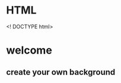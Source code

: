# HTML
<! DOCTYPE html>
<html>
<title> background generator </title>
<head>
<link rel="stylesheet" href="style_bg.css">
</head>
<body>
<h1> welcome</h1>
<h2> create your own background<h2>
</body>


</html>
